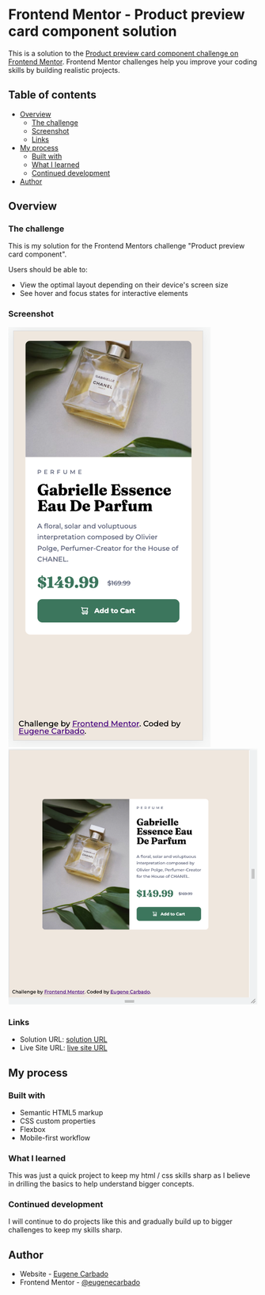 # Frontend Mentor - Product preview card component solution

This is a solution to the [Product preview card component challenge on Frontend Mentor](https://www.frontendmentor.io/challenges/product-preview-card-component-GO7UmttRfa). Frontend Mentor challenges help you improve your coding skills by building realistic projects. 

## Table of contents

- [Overview](#overview)
  - [The challenge](#the-challenge)
  - [Screenshot](#screenshot)
  - [Links](#links)
- [My process](#my-process)
  - [Built with](#built-with)
  - [What I learned](#what-i-learned)
  - [Continued development](#continued-development)
- [Author](#author)

## Overview

### The challenge

This is my solution for the Frontend Mentors challenge "Product preview card component".

Users should be able to:

- View the optimal layout depending on their device's screen size
- See hover and focus states for interactive elements

### Screenshot

![](./images/project-image-mobile.png)
![](./images/project-image-desktop.png)



### Links

- Solution URL: [solution URL](https://www.frontendmentor.io/solutions/product-preview-card-component-with-plain-html-css-wzelwDziyf)
- Live Site URL: [live site URL](https://product-preview-card-component-main-ten.vercel.app/)

## My process

### Built with

- Semantic HTML5 markup
- CSS custom properties
- Flexbox
- Mobile-first workflow

### What I learned

This was just a quick project to keep my html / css skills sharp as I believe in drilling the basics to help understand bigger concepts.

### Continued development

I will continue to do projects like this and gradually build up to bigger challenges to keep my skills sharp.

## Author

- Website - [Eugene Carbado](https://eugenecarbado.dev/)
- Frontend Mentor - [@eugenecarbado](https://www.frontendmentor.io/profile/eugenecarbado)
